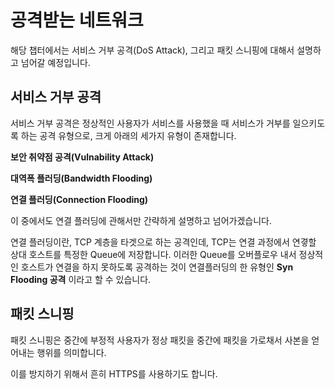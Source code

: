 # 공격받는 네트워크

해당 챕터에서는 서비스 거부 공격(DoS Attack), 그리고 패킷 스니핑에 대해서 설명하고 넘어갈 예정입니다.

## 서비스 거부 공격

서비스 거부 공격은 정상적인 사용자가 서비스를 사용했을 때 서비스가 거부를 일으키도록 하는 공격 유형으로, 크게 아래의 세가지 유형이 존재합니다.

**보안 취약점 공격(Vulnability Attack)**

**대역폭 플러딩(Bandwidth Flooding)**

**연결 플러딩(Connection Flooding)**

이 중에서도 연결 플러딩에 관해서만 간략하게 설명하고 넘어가겠습니다.

연결 플러딩이란, TCP 계층을 타겟으로 하는 공격인데, TCP는 연결 과정에서 연곃할 상대 호스트를 특정한 Queue에 저장합니다. 이러한 Queue를 오버플로우 내서 정상적인 호스트가 연결을 하지 못하도록 공격하는 것이 연결플러딩의 한 유형인 **Syn Flooding 공격** 이라고 할 수 있습니다.

## 패킷 스니핑

패킷 스니핑은 중간에 부정적 사용자가 정상 패킷을 중간에 패킷을 가로채서 사본을 얻어내는 행위를 의미합니다.

이를 방지하기 위해서 흔히 HTTPS를 사용하기도 합니다.